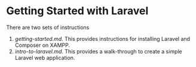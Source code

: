 # Getting Started with Laravel

There are two sets of instructions

 1. *getting-started.md*. This provides instructions for installing Laravel and Composer on XAMPP.
 2. *intro-to-laravel.md*. This provides a walk-through to create a simple Laravel web application.  